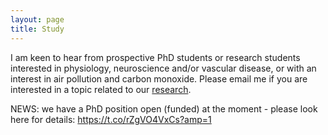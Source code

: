 ```yaml
---
layout: page
title: Study
---
```


I am keen to hear from prospective PhD students or research students interested in physiology, neuroscience and/or vascular disease, or with an interest in air pollution and carbon monoxide. Please email me if you are interested in a topic related to our <a href="/research">research</a>. 

NEWS: we have a PhD position open (funded) at the moment - please look here for details: https://t.co/rZgVO4VxCs?amp=1
